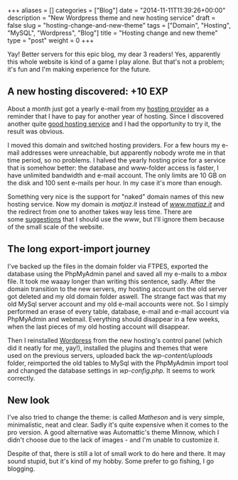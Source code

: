 +++
aliases      = []
categories   = ["Blog"]
date         = "2014-11-11T11:39:26+00:00"
description  = "New Wordpress theme and new hosting service"
draft        = false
slug         = "hosting-change-and-new-theme"
tags         = ["Domain", "Hosting", "MySQL", "Wordpress", "Blog"]
title        = "Hosting change and new theme"
type         = "post"
weight       = 0
+++


Yay! Better servers for this epic blog, my dear 3 readers! Yes, apparently this
whole website is kind of a game I play alone. But that's not a problem; it's fun
and I'm making experience for the future.


## A new hosting discovered: +10 EXP

About a month just got a yearly e-mail from my
[hosting provider](http://www.aruba.it) as a reminder that I have to pay for
another year of hosting. Since I discovered another quite
[good hosting service](https://netsons.com) and I had the opportunity to try it,
the result was obvious.

I moved this domain and switched hosting providers. For a few hours my e-mail
addresses were unreachable, but apparently nobody wrote me in that time period,
so no problems. I halved the yearly hosting price for a service that is somehow
better: the database and www-folder access is faster, I have unlimited bandwidth
and e-mail account. The only limits are 10 GB on the disk and 100 sent e-mails
per hour. In my case it's more than enough.

Something very nice is the support for "naked" domain names of this new hosting
service. Now my domain is _matjaz.it_ instead of _www.matjaz.it_ and the
redirect from one to another takes way less time. There are
some [suggestions](http://www.yes-www.org/why-use-www/) that I should use
the _www_, but I'll ignore them because of the small scale of the website.


## The long export-import journey

I've backed up the files in the domain folder via FTPES, exported the database
using the PhpMyAdmin panel and saved all my e-mails to a _mbox_ file. It took me
waaay longer than writing this sentence, sadly. After the domain transition to
the new servers, my hosting account on the old server got deleted and my old
domain folder aswell. The strange fact was that my old MySql server account and
my old e-mail accounts were not. So I simply performed an erase of every table,
database, e-mail and e-mail account via PhpMyAdmin and webmail. Everything
should disappear in a few weeks, when the last pieces of my old hosting account
will disappear.

Then I reinstalled [Wordpress](https://wordpress.org) from the new hosting's
control panel (which did it neatly for me, yay!), installed the plugins and
themes that were used on the previous servers, uploaded back the
_wp-content/uploads_ folder, reimported the old tables to MySql with the
PhpMyAdmin import tool and changed the database settings in _wp-config.php_. It
seems to work correctly.


## New look

I've also tried to change the theme: is called _Matheson_ and is very simple,
minimalistic, neat and clear. Sadly it's quite expensive when it comes to the
pro version. A good alternative was Automattic's theme Minnow, which I didn't
choose due to the lack of images - and I'm unable to customize it.

Despite of that, there is still a lot of small work to do here and there. It may
sound stupid, but it's kind of my hobby. Some prefer to go fishing, I go
blogging.
